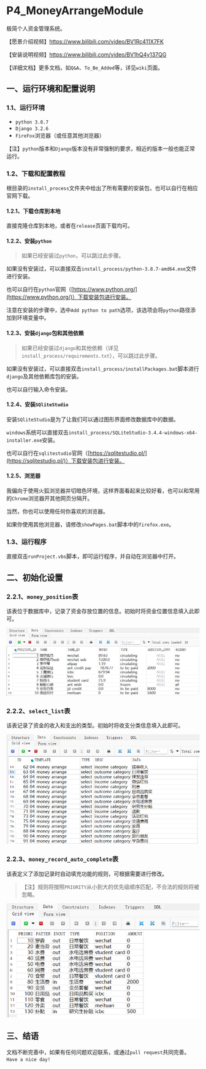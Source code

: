 # P4_MoneyArrangeModule
极简个人资金管理系统。

【愿景介绍视频】https://www.bilibili.com/video/BV1Rc411X7FK

【安装说明视频】https://www.bilibili.com/video/BV1hQ4y137QG

【详细文档】更多文档，如`Q&A`、`To_Be_Added`等，详见`wiki`页面。

## 一、运行环境和配置说明

### 1.1、运行环境

- `python 3.8.7`
- `Django 3.2.6`
- `FireFox`浏览器（或任意其他浏览器）

【注】`python`版本和`Django`版本没有非常强制的要求，相近的版本一般也能正常运行。

### 1.2、下载和配置教程

根目录的`install_process`文件夹中给出了所有需要的安装包，也可以自行在相应官网下载。

#### 1.2.1、下载仓库到本地

直接克隆仓库到本地，或者在`release`页面下载均可。

#### 1.2.2、安装`python`

> 如果已经安装过`python`，可以跳过此步骤。

如果没有安装过，可以直接双击`install_process/python-3.8.7-amd64.exe`文件进行安装。

也可以自行在`python`官网（[https://www.python.org/](https://www.python.org/)）下载安装包进行安装。

注意在安装的步骤中，选中`Add python to path`选项，该选项会将`python`路径添加到环境变量中。

#### 1.2.3、安装`django`包和其他依赖

> 如果已经安装过`django`和其他依赖（详见`install_process/requirements.txt`），可以跳过此步骤。

如果没有安装过，可以直接双击`install_process/installPackages.bat`脚本进行`django`及其他依赖库包的安装。

也可以自行输入命令安装。

#### 1.2.4、安装`SQliteStudio`

安装`SQliteStudio`是为了让我们可以通过图形界面修改数据库中的数据。

`windows`系统可以直接双击`install_process/SQLiteStudio-3.4.4-windows-x64-installer.exe`安装。

也可以自行在`sqlitestudio`官网（[https://sqlitestudio.pl/](https://sqlitestudio.pl/)）下载安装包进行安装。

#### 1.2.5、浏览器

我偏向于使用火狐浏览器并切暗色环境，这样界面看起来比较好看，也可以和常用的`Chrome`浏览器开其他网页分隔开。

当然，你也可以使用任何你喜欢的浏览器。

如果你使用其他浏览器，请修改`showPages.bat`脚本中的`firefox.exe`。

### 1.3、运行程序

直接双击`runProject.vbs`脚本，即可运行程序，并自动在浏览器中打开。

## 二、初始化设置

### 2.2.1、`money_position`表

该表位于数据库中，记录了资金存放位置的信息。初始时将资金位置信息填入此即可。

<img src="README.assets/image-20231107143850217.png" alt="image-20231107143850217" style="zoom: 67%;" />

### 2.2.2、`select_list`表

该表记录了资金的收入和支出的类型。初始时将收支分类信息填入此即可。

<img src="README.assets/image-20231109183716907.png" alt="image-20231109183716907" style="zoom:80%;" />

### 2.2.3、`money_record_auto_complete`表

该表定义了添加记录时自动填充功能的规则，可根据需要进行修改。

> 【注】规则将按照`PRIORITY`从小到大的优先级顺序匹配，不合法的规则将被忽略。

<img src="README.assets/image-20231222104937335.png" alt="image-20231222104937335" style="zoom:85%;" />

## 三、结语

文档不断完善中，如果有任何问题欢迎联系，或通过`pull request`共同完善。`Have a nice day!`

